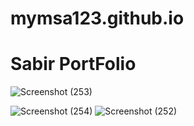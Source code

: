 # mymsa123.github.io

# Sabir PortFolio

![Screenshot (253)](https://github.com/mymsa123/mymsa123.github.io/assets/121394143/16adcc72-bfcb-4f58-807e-d441a552326d)


![Screenshot (254)](https://github.com/mymsa123/mymsa123.github.io/assets/121394143/e2ef088a-2a0e-47a7-a67b-6b82107495e3)
![Screenshot (252)](https://github.com/mymsa123/mymsa123.github.io/assets/121394143/ec5278b4-4e20-4215-8c60-c112d356ab36)

